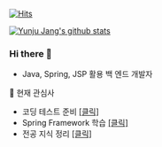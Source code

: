 [![Hits](https://hits.seeyoufarm.com/api/count/incr/badge.svg?url=https%3A%2F%2Fgithub.com%2Fo3o-ovo3)](https://hits.seeyoufarm.com)

[![Yunju Jang's github stats](https://github-readme-stats.vercel.app/api?username=o3o-ovo3)](https://github.com/anuraghazra/github-readme-stats)
### Hi there 👋
- Java, Spring, JSP 활용 백 엔드 개발자

🌱 현재 관심사
- 코딩 테스트 준비 [[클릭]](https://github.com/o3o-ovo3/Algorithm-Practice)
- Spring Framework 학습 [[클릭]](https://github.com/o3o-ovo3/Learn-Spring)
- 전공 지식 정리 [[클릭]](https://github.com/o3o-ovo3/Tech-Log)

<!--
**o3o-ovo3/o3o-ovo3** is a ✨ _special_ ✨ repository because its `README.md` (this file) appears on your GitHub profile.

Here are some ideas to get you started:

- 🔭 I’m currently working on ...
- 👯 I’m looking to collaborate on ...
- 🤔 I’m looking for help with ...
- 💬 Ask me about ...
- 📫 How to reach me: ...
- 😄 Pronouns: ...
- ⚡ Fun fact: ...
-->
